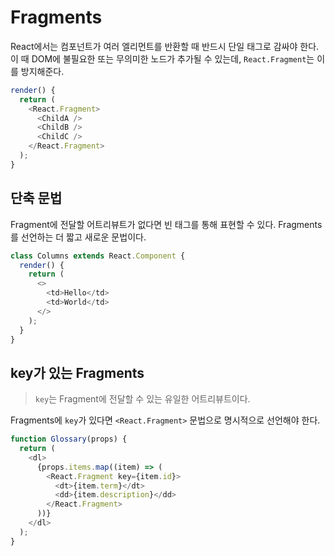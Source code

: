 # Fragments

React에서는 컴포넌트가 여러 엘리먼트를 반환할 때 반드시 단일 태그로 감싸야 한다. 이 때 DOM에 불필요한 또는 무의미한 노드가 추가될 수 있는데, `React.Fragment`는 이를 방지해준다.

```js
render() {
  return (
    <React.Fragment>
      <ChildA />
      <ChildB />
      <ChildC />
    </React.Fragment>
  );
}
```

## 단축 문법

Fragment에 전달할 어트리뷰트가 없다면 빈 태그를 통해 표현할 수 있다. Fragments를 선언하는 더 짧고 새로운 문법이다.

```js
class Columns extends React.Component {
  render() {
    return (
      <>
        <td>Hello</td>
        <td>World</td>
      </>
    );
  }
}
```

## key가 있는 Fragments

> `key`는 Fragment에 전달할 수 있는 유일한 어트리뷰트이다.

Fragments에 `key`가 있다면 `<React.Fragment>` 문법으로 명시적으로 선언해야 한다.

```js
function Glossary(props) {
  return (
    <dl>
      {props.items.map((item) => (
        <React.Fragment key={item.id}>
          <dt>{item.term}</dt>
          <dd>{item.description}</dd>
        </React.Fragment>
      ))}
    </dl>
  );
}
```
